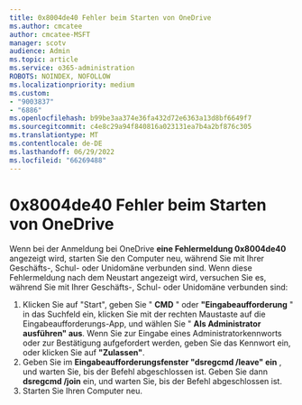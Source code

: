 ```yaml
---
title: 0x8004de40 Fehler beim Starten von OneDrive
ms.author: cmcatee
author: cmcatee-MSFT
manager: scotv
audience: Admin
ms.topic: article
ms.service: o365-administration
ROBOTS: NOINDEX, NOFOLLOW
ms.localizationpriority: medium
ms.custom:
- "9003837"
- "6886"
ms.openlocfilehash: b99be3aa374e36fa432d72e6363a13d8bf6649f7
ms.sourcegitcommit: c4e8c29a94f840816a023131ea7b4a2bf876c305
ms.translationtype: MT
ms.contentlocale: de-DE
ms.lasthandoff: 06/29/2022
ms.locfileid: "66269488"
---
```

# <a name="0x8004de40-error-when-launching-onedrive"></a>0x8004de40 Fehler beim Starten von OneDrive

Wenn bei der Anmeldung bei OneDrive **eine Fehlermeldung 0x8004de40** angezeigt wird, starten Sie den Computer neu, während Sie mit Ihrer Geschäfts-, Schul- oder Unidomäne verbunden sind. Wenn diese Fehlermeldung nach dem Neustart angezeigt wird, versuchen Sie es, während Sie mit Ihrer Geschäfts-, Schul- oder Unidomäne verbunden sind:

1. Klicken Sie auf "Start", geben Sie " **CMD** " oder **"Eingabeaufforderung**  " in das Suchfeld ein, klicken Sie mit der rechten Maustaste auf die Eingabeaufforderungs-App, und wählen Sie "  **Als Administrator ausführen" aus**. Wenn Sie zur Eingabe eines Administratorkennworts oder zur Bestätigung aufgefordert werden, geben Sie das Kennwort ein, oder klicken Sie auf **"Zulassen"**.  
2. Geben Sie im **Eingabeaufforderungsfenster "dsregcmd /leave" ein** , und warten Sie, bis der Befehl abgeschlossen ist. Geben Sie dann **dsregcmd /join** ein, und warten Sie, bis der Befehl abgeschlossen ist.
3. Starten Sie Ihren Computer neu.

